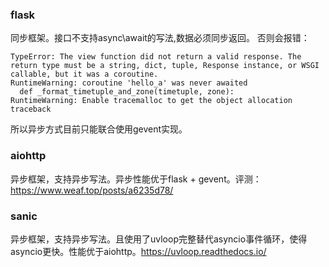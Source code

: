 ### flask
  同步框架。接口不支持async\await的写法,数据必须同步返回。
  否则会报错：
```
TypeError: The view function did not return a valid response. The return type must be a string, dict, tuple, Response instance, or WSGI callable, but it was a coroutine.
RuntimeWarning: coroutine 'hello_a' was never awaited
  def _format_timetuple_and_zone(timetuple, zone):
RuntimeWarning: Enable tracemalloc to get the object allocation traceback
```
  所以异步方式目前只能联合使用gevent实现。
### aiohttp
  异步框架，支持异步写法。异步性能优于flask + gevent。评测：https://www.weaf.top/posts/a6235d78/
### sanic
  异步框架，支持异步写法。且使用了uvloop完整替代asyncio事件循环，使得asyncio更快。性能优于aiohttp。https://uvloop.readthedocs.io/
